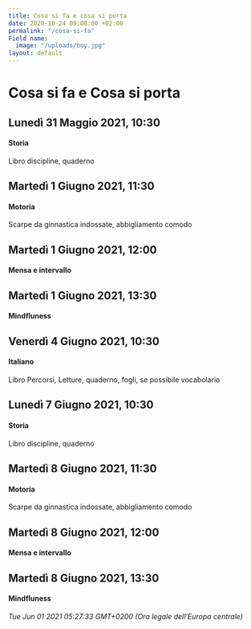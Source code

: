 ```yaml
---
title: Cosa si fa e cosa si porta
date: 2020-10-24 09:08:00 +02:00
permalink: "/cosa-si-fa"
Field name:
  image: "/uploads/boy.jpg"
layout: default
---
```


# Cosa si fa e Cosa si porta
## Lunedì 31 Maggio 2021, 10:30
#### Storia
Libro discipline, quaderno  
## Martedì 1 Giugno 2021, 11:30
#### Motoria
Scarpe da ginnastica indossate, abbigliamento comodo  
## Martedì 1 Giugno 2021, 12:00
#### Mensa e intervallo
  
## Martedì 1 Giugno 2021, 13:30
#### Mindfluness
  
## Venerdì 4 Giugno 2021, 10:30
#### Italiano
Libro Percorsi, Letture, quaderno, fogli, se possibile vocabolario  
## Lunedì 7 Giugno 2021, 10:30
#### Storia
Libro discipline, quaderno  
## Martedì 8 Giugno 2021, 11:30
#### Motoria
Scarpe da ginnastica indossate, abbigliamento comodo  
## Martedì 8 Giugno 2021, 12:00
#### Mensa e intervallo
  
## Martedì 8 Giugno 2021, 13:30
#### Mindfluness
  

_Tue Jun 01 2021 05:27:33 GMT+0200 (Ora legale dell’Europa centrale)_
